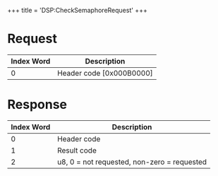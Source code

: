 +++
title = 'DSP:CheckSemaphoreRequest'
+++

# Request

| Index Word | Description                |
|------------|----------------------------|
| 0          | Header code \[0x000B0000\] |

# Response

| Index Word | Description                                 |
|------------|---------------------------------------------|
| 0          | Header code                                 |
| 1          | Result code                                 |
| 2          | u8, 0 = not requested, non-zero = requested |
